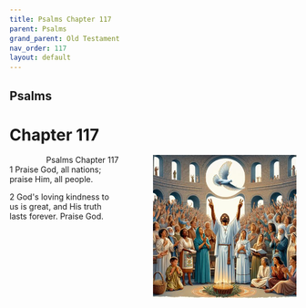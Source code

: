 ```yaml
---
title: Psalms Chapter 117
parent: Psalms
grand_parent: Old Testament
nav_order: 117
layout: default
---
```


## Psalms

# Chapter 117

<div style="clear: both; text-align: right;">
    <div style="max-width: 50%; height: auto; float: right; margin: 0 0 10px 10px; padding-left: 10%;">
        <img src="/assets/Image/Psalms/500/117.jpg" alt="Psalms Chapter 117" class="chapter-image">
    </div>
    <figcaption style="font-size: 14px; text-align: right;">Psalms Chapter 117</figcaption>
</div>
1 Praise God, all nations; praise Him, all people.

2 God's loving kindness to us is great, and His truth lasts forever. Praise God.


